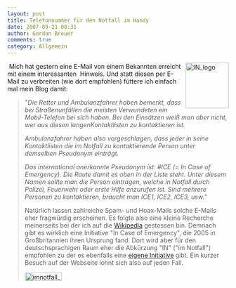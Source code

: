 ```yaml
---
layout: post
title: Telefonnummer für den Notfall im Handy
date: 2007-09-21 00:31
author: Gordon Breuer
comments: true
category: Allgemein
---
```

<p>
&nbsp;<a href="http://static.gordon-breuer.de/img/TelefonnummerfrdenNotfallimHandy_D610/IN_logo_2.jpg"><img style="margin: 0px 0px 0px 5px; border-width: 0px" src="http://anheledirwp.blob.core.windows.net/wordpress/2007/09/IN_logo_thumb.jpg" border="0" alt="IN_logo" width="98" height="104" align="right" /></a>Mich hat gestern eine E-Mail von einem Bekannten erreicht mit einem interessanten&nbsp; Hinweis. Und statt diesen per E-Mail zu verbreiten (wie dort empfohlen) f&uuml;ttere ich einfach mal mein Blog damit: 
</p>
<blockquote>
	<p>
	&quot;<em>Die Retter und Ambulanzfahrer haben bemerkt, dass bei Stra&szlig;enunf&auml;llen die meisten Verwundeten ein Mobil-Telefon bei sich haben. Bei den Eins&auml;tzen wei&szlig; man aber nicht, wer aus diesen langenKontaktlisten zu kontaktieren ist.</em> 
	</p>
	<p>
	<em>Ambulanzfahrer haben also vorgeschlagen, dass jeder in seine Kontaktlisten die im Notfall zu kontaktierende Person unter demselben Pseudonym eintr&auml;gt.</em> 
	</p>
	<p>
	<em>Das international anerkannte Pseudonym ist: #ICE (= In Case of Emergency). Die Raute damit es oben in der Liste steht. Unter diesem Namen sollte man die Person eintragen, welche in Notfall durch Polizei, Feuerwehr oder erste Hilfe anzurufen ist. Sind mehrere Personen zu kontaktieren, braucht man ICE1, ICE2, ICE3, usw.</em>&quot; 
	</p>
	<p>
	Nat&uuml;rlich lassen zahlreiche Spam- und Hoax-Mails solche E-Mails eher fragw&uuml;rdig erscheinen. Es folgte also eine kleine Recherche meinerseits bei der ich auf die <a href="http://de.wikipedia.org/wiki/In_Case_of_Emergency" target="_blank">Wikipedia</a> gestossen bin. Demnach gibt es wirklich eine Initiative &quot;In Case of Emergency&quot;, die 2005 in Gro&szlig;britannien ihren Ursprung fand. Dort wird aber f&uuml;r den deutschsprachigen Raum eher die Abk&uuml;rzung &quot;IN&quot; (&quot;im Notfall&quot;) empfohlen zu der es ebenfalls eine <a href="http://www.imnotfall.de/" target="_blank">eigene Initiative</a> gibt. Ein kurzer Besuch auf der Webseite lohnt sich also auf jeden Fall. 
	</p>
	<p>
	<a href="http://www.imnotfall.de/" target="_blank"><img style="border-width: 0px" src="http://anheledirwp.blob.core.windows.net/wordpress/2007/09/imnotfall_button_3.png" border="0" alt="imnotfall_button" width="84" height="19" /></a> 
	</p>
</blockquote>
